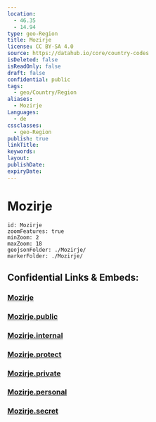 ```yaml
---
location:
  - 46.35
  - 14.94
type: geo-Region
title: Mozirje
license: CC BY-SA 4.0
source: https://datahub.io/core/country-codes
isDeleted: false
isReadOnly: false
draft: false
confidential: public
tags:
  - geo/Country/Region
aliases:
  - Mozirje
Languages:
  - de
cssclasses:
  - geo-Region
publish: true
linkTitle:
keywords:
layout:
publishDate:
expiryDate:
---
```


# Mozirje

```leaflet
id: Mozirje
zoomFeatures: true 
minZoom: 2 
maxZoom: 18
geojsonFolder: ./Mozirje/
markerFolder: ./Mozirje/
```


## Confidential Links & Embeds: 

### [Mozirje](/_Standards/Earth/Continent/Europe/Europe~Central/Slovenia/Regions~Slovenia/Savinjska/counties~Savinjska/Mozirje.md) 

### [Mozirje.public](/_public/Earth/Continent/Europe/Europe~Central/Slovenia/Regions~Slovenia/Savinjska/counties~Savinjska/Mozirje.public.md) 

### [Mozirje.internal](/_internal/Earth/Continent/Europe/Europe~Central/Slovenia/Regions~Slovenia/Savinjska/counties~Savinjska/Mozirje.internal.md) 

### [Mozirje.protect](/_protect/Earth/Continent/Europe/Europe~Central/Slovenia/Regions~Slovenia/Savinjska/counties~Savinjska/Mozirje.protect.md) 

### [Mozirje.private](/_private/Earth/Continent/Europe/Europe~Central/Slovenia/Regions~Slovenia/Savinjska/counties~Savinjska/Mozirje.private.md) 

### [Mozirje.personal](/_personal/Earth/Continent/Europe/Europe~Central/Slovenia/Regions~Slovenia/Savinjska/counties~Savinjska/Mozirje.personal.md) 

### [Mozirje.secret](/_secret/Earth/Continent/Europe/Europe~Central/Slovenia/Regions~Slovenia/Savinjska/counties~Savinjska/Mozirje.secret.md)

